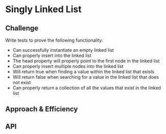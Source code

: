 # Singly Linked List

<!-- Short summary or background information -->

## Challenge
Write tests to prove the following functionality:

* Can successfully instantiate an empty linked list
* Can properly insert into the linked list
* The head property will properly point to the first node in the linked list
* Can properly insert multiple nodes into the linked list
* Will return true when finding a value within the linked list that exists
* Will return false when searching for a value in the linked list that does not exist
* Can properly return a collection of all the values that exist in the linked list

## Approach & Efficiency

<!-- What approach did you take? Why? What is the Big O space/time for this approach? -->

## API

<!-- Description of each method publicly available to your Linked List -->